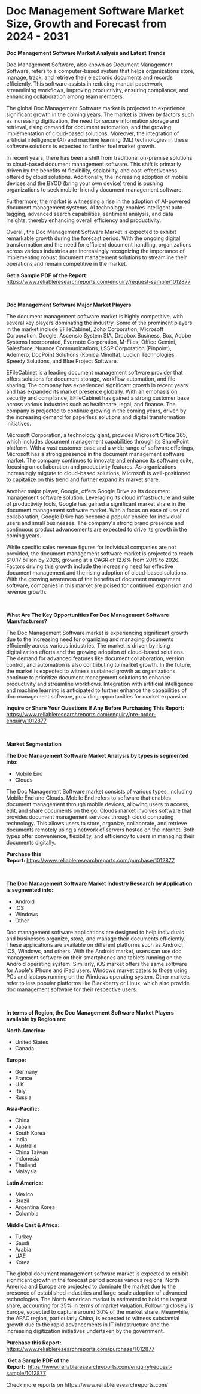 <p><h1>Doc Management Software Market Size, Growth and Forecast from 2024 - 2031</h1></p><p><strong>Doc Management Software Market Analysis and Latest Trends</strong></p>
<p><p>Doc Management Software, also known as Document Management Software, refers to a computer-based system that helps organizations store, manage, track, and retrieve their electronic documents and records efficiently. This software assists in reducing manual paperwork, streamlining workflows, improving productivity, ensuring compliance, and enhancing collaboration among team members.</p><p>The global Doc Management Software market is projected to experience significant growth in the coming years. The market is driven by factors such as increasing digitization, the need for secure information storage and retrieval, rising demand for document automation, and the growing implementation of cloud-based solutions. Moreover, the integration of artificial intelligence (AI) and machine learning (ML) technologies in these software solutions is expected to further fuel market growth.</p><p>In recent years, there has been a shift from traditional on-premise solutions to cloud-based document management software. This shift is primarily driven by the benefits of flexibility, scalability, and cost-effectiveness offered by cloud solutions. Additionally, the increasing adoption of mobile devices and the BYOD (bring your own device) trend is pushing organizations to seek mobile-friendly document management software.</p><p>Furthermore, the market is witnessing a rise in the adoption of AI-powered document management systems. AI technology enables intelligent auto-tagging, advanced search capabilities, sentiment analysis, and data insights, thereby enhancing overall efficiency and productivity.</p><p>Overall, the Doc Management Software Market is expected to exhibit remarkable growth during the forecast period. With the ongoing digital transformation and the need for efficient document handling, organizations across various industries are increasingly recognizing the importance of implementing robust document management solutions to streamline their operations and remain competitive in the market.</p></p>
<p><strong>Get a Sample PDF of the Report:&nbsp;</strong> <a href="https://www.reliableresearchreports.com/enquiry/request-sample/1012877">https://www.reliableresearchreports.com/enquiry/request-sample/1012877</a></p>
<p>&nbsp;</p>
<p><strong>Doc Management Software Major Market Players</strong></p>
<p><p>The document management software market is highly competitive, with several key players dominating the industry. Some of the prominent players in the market include EFileCabinet, Zoho Corporation, Microsoft Corporation, Google, Ascensio System SIA, Dropbox Business, Box, Adobe Systems Incorporated, Evernote Corporation, M-Files, Office Gemini, Salesforce, Nuance Communications, LSSP Corporation (Pinpoint), Ademero, DocPoint Solutions (Konica Minolta), Lucion Technologies, Speedy Solutions, and Blue Project Software.</p><p>EFileCabinet is a leading document management software provider that offers solutions for document storage, workflow automation, and file sharing. The company has experienced significant growth in recent years and has expanded its market presence globally. With an emphasis on security and compliance, EFileCabinet has gained a strong customer base across various industries such as healthcare, legal, and finance. The company is projected to continue growing in the coming years, driven by the increasing demand for paperless solutions and digital transformation initiatives.</p><p>Microsoft Corporation, a technology giant, provides Microsoft Office 365, which includes document management capabilities through its SharePoint platform. With a vast customer base and a wide range of software offerings, Microsoft has a strong presence in the document management software market. The company continues to innovate and enhance its software suite, focusing on collaboration and productivity features. As organizations increasingly migrate to cloud-based solutions, Microsoft is well-positioned to capitalize on this trend and further expand its market share.</p><p>Another major player, Google, offers Google Drive as its document management software solution. Leveraging its cloud infrastructure and suite of productivity tools, Google has gained a significant market share in the document management software market. With a focus on ease of use and collaboration, Google Drive has become a popular choice for individual users and small businesses. The company's strong brand presence and continuous product advancements are expected to drive its growth in the coming years.</p><p>While specific sales revenue figures for individual companies are not provided, the document management software market is projected to reach $10.17 billion by 2026, growing at a CAGR of 12.6% from 2019 to 2026. Factors driving this growth include the increasing need for effective document management and the rising adoption of cloud-based solutions. With the growing awareness of the benefits of document management software, companies in this market are poised for continued expansion and revenue growth.</p></p>
<p>&nbsp;</p>
<p><strong>What Are The Key Opportunities For Doc Management Software Manufacturers?</strong></p>
<p><p>The Doc Management Software market is experiencing significant growth due to the increasing need for organizing and managing documents efficiently across various industries. The market is driven by rising digitalization efforts and the growing adoption of cloud-based solutions. The demand for advanced features like document collaboration, version control, and automation is also contributing to market growth. In the future, the market is expected to witness sustained growth as organizations continue to prioritize document management solutions to enhance productivity and streamline workflows. Integration with artificial intelligence and machine learning is anticipated to further enhance the capabilities of doc management software, providing opportunities for market expansion.</p></p>
<p><strong>Inquire or Share Your Questions If Any Before Purchasing This Report:</strong> <a href="https://www.reliableresearchreports.com/enquiry/pre-order-enquiry/1012877">https://www.reliableresearchreports.com/enquiry/pre-order-enquiry/1012877</a></p>
<p>&nbsp;</p>
<p><strong>Market Segmentation</strong></p>
<p><strong>The Doc Management Software Market Analysis by types is segmented into:</strong></p>
<p><ul><li>Mobile End</li><li>Clouds</li></ul></p>
<p><p>The Doc Management Software market consists of various types, including Mobile End and Clouds. Mobile End refers to software that enables document management through mobile devices, allowing users to access, edit, and share documents on the go. Clouds market involves software that provides document management services through cloud computing technology. This allows users to store, organize, collaborate, and retrieve documents remotely using a network of servers hosted on the internet. Both types offer convenience, flexibility, and efficiency to users in managing their documents digitally.</p></p>
<p><strong>Purchase this Report:&nbsp;</strong><a href="https://www.reliableresearchreports.com/purchase/1012877">https://www.reliableresearchreports.com/purchase/1012877</a></p>
<p>&nbsp;</p>
<p><strong>The Doc Management Software Market Industry Research by Application is segmented into:</strong></p>
<p><ul><li>Android</li><li>IOS</li><li>Windows</li><li>Other</li></ul></p>
<p><p>Doc management software applications are designed to help individuals and businesses organize, store, and manage their documents efficiently. These applications are available on different platforms such as Android, iOS, Windows, and others. With the Android market, users can use doc management software on their smartphones and tablets running on the Android operating system. Similarly, iOS market offers the same software for Apple's iPhone and iPad users. Windows market caters to those using PCs and laptops running on the Windows operating system. Other markets refer to less popular platforms like Blackberry or Linux, which also provide doc management software for their respective users.</p></p>
<p>&nbsp;</p>
<p><strong>In terms of Region, the Doc Management Software Market Players available by Region are:</strong></p>
<p>
    <p> <strong> North America: </strong>
        <ul>
            <li>United States</li>
            <li>Canada</li>
        </ul>
        </p> 
    <p> <strong> Europe: </strong>
        <ul>
            <li>Germany</li>
            <li>France</li>
            <li>U.K.</li>
            <li>Italy</li>
            <li>Russia</li>
        </ul>
        </p> 
    <p> <strong> Asia-Pacific: </strong>
        <ul>
            <li>China</li>
            <li>Japan</li>
            <li>South Korea</li>
            <li>India</li>
            <li>Australia</li>
            <li>China Taiwan</li>
            <li>Indonesia</li>
            <li>Thailand</li>
            <li>Malaysia</li>
        </ul>
        </p> 
    <p> <strong> Latin America: </strong>
        <ul>
            <li>Mexico</li>
            <li>Brazil</li>
            <li>Argentina Korea</li>
            <li>Colombia</li>
        </ul>
        </p> 
    <p> <strong> Middle East & Africa: </strong>
        <ul>
            <li>Turkey</li>
            <li>Saudi</li>
            <li>Arabia</li>
            <li>UAE</li>
            <li>Korea</li>
        </ul>
    </p>
    </p>
<p><p>The global document management software market is expected to exhibit significant growth in the forecast period across various regions. North America and Europe are projected to dominate the market due to the presence of established industries and large-scale adoption of advanced technologies. The North American market is estimated to hold the largest share, accounting for 35% in terms of market valuation. Following closely is Europe, expected to capture around 30% of the market share. Meanwhile, the APAC region, particularly China, is expected to witness substantial growth due to the rapid advancements in IT infrastructure and the increasing digitization initiatives undertaken by the government.</p></p>
<p><strong>Purchase this Report: </strong><a href="https://www.reliableresearchreports.com/purchase/1012877">https://www.reliableresearchreports.com/purchase/1012877</a></p>
<p>&nbsp;<strong>Get a Sample PDF of the Report:&nbsp;&nbsp;</strong><a href="https://www.reliableresearchreports.com/enquiry/request-sample/1012877">https://www.reliableresearchreports.com/enquiry/request-sample/1012877</a></p>
<p><strong></strong></p>
<p>Check more reports on https://www.reliableresearchreports.com/</p>